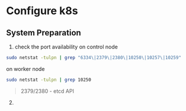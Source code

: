 # Configure k8s
## System Preparation
1. check the port availability
on control node
```bash
sudo netstat -tulpn | grep "6334\|2379\|2380\|10250\|10257\|10259"
```
on worker node
```bash
sudo netstat -tulpn | grep 10250
```
> 2379/2380  - etcd API
2. 
